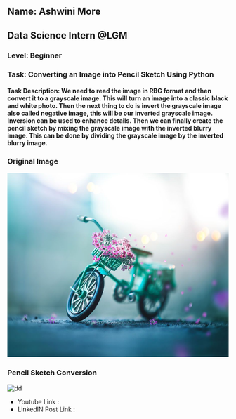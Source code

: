 ## Name: Ashwini More
## Data Science Intern @LGM
### Level: Beginner

### Task: Converting an Image into Pencil Sketch Using Python

#### Task Description: We need to read the image in RBG format and then convert it to a grayscale image. This will turn an image into a classic black and white photo. Then the next thing to do is invert the grayscale image also called negative image, this will be our inverted grayscale image. Inversion can be used to enhance details. Then we can finally create the pencil sketch by mixing the grayscale image with the inverted blurry image. This can be done by dividing the grayscale image by the inverted blurry image.

### Original Image
![test_img](bicycle.jpg)

### Pencil Sketch Conversion
![dd]()


- Youtube Link : 
- LinkedIN Post Link : 

